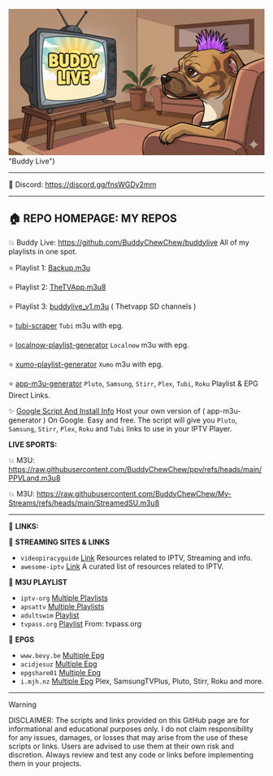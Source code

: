  
![alt text](https://github.com/BuddyChewChew/My-Streams/blob/main/Logos/Gemini_Generated_Image_qek3m4qek3m4qek3.png?raw=true) "Buddy Live")

---------------------------------------------

📌 Discord: https://discord.gg/fnsWGDy2mm

---------------------------------------------

## 🏠 REPO HOMEPAGE: MY REPOS

💥 Buddy Live: https://github.com/BuddyChewChew/buddylive
All of my playlists in one spot.


⭐ Playlist 1: [Backup.m3u](https://raw.githubusercontent.com/BuddyChewChew/My-Streams/refs/heads/main/Backup.m3u)

⭐ Playlist 2: [TheTVApp.m3u8](https://raw.githubusercontent.com/BuddyChewChew/My-Streams/refs/heads/main/TheTVApp.m3u8)

⭐ Playlist 3: [buddylive_v1.m3u](https://raw.githubusercontent.com/BuddyChewChew/buddylive/refs/heads/main/buddylive_v1.m3u) ( Thetvapp SD channels )

⭐ [tubi-scraper](https://github.com/BuddyChewChew/tubi-scraper) `Tubi` m3u with epg.

⭐ [localnow-playlist-generator](https://github.com/BuddyChewChew/localnow-playlist-generator) `Localnow` m3u with epg.

⭐ [xumo-playlist-generator](https://github.com/BuddyChewChew/xumo-playlist-generator) `Xumo` m3u with epg.

⭐ [app-m3u-generator](https://github.com/BuddyChewChew/app-m3u-generator) `Pluto`, `Samsung`, `Stirr`, `Plex`, `Tubi`, `Roku` Playlist & EPG Direct Links.

✨ <a href="https://github.com/BuddyChewChew/My-Streams/tree/main/Google%20Script%20And%20Install%20Info" target="_blank">Google Script And Install Info</a> Host your own version of ( app-m3u-generator ) On Google. Easy and free. The script will give you `Pluto`, `Samsung`, `Stirr`, `Plex`, `Roku` and `Tubi` links to use in your IPTV Player.

**LIVE SPORTS:**

💥 M3U: https://raw.githubusercontent.com/BuddyChewChew/ppv/refs/heads/main/PPVLand.m3u8

💥 M3U: https://raw.githubusercontent.com/BuddyChewChew/My-Streams/refs/heads/main/StreamedSU.m3u8



---------------------------------------------

🔗 **LINKS:**

🔵 **STREAMING SITES & LINKS**
- `videopiracyguide` [Link](https://fmhy.pages.dev/videopiracyguide#live-tv--sports) Resources related to IPTV, Streaming and info.
- `awesome-iptv` [Link](https://github.com/iptv-org/awesome-iptv) A curated list of resources related to IPTV.

🔵 **M3U PLAYLIST**
- `iptv-org` [Multiple Playlists](https://github.com/iptv-org/iptv)
- `apsattv` [Multiple Playlists](https://apsattv.com/streams.html)
- `adultswim` [Playlist](https://raw.githubusercontent.com/iptv-org/iptv/refs/heads/master/streams/us_adultswim.m3u)
- `tvpass.org` [Playlist](https://tvpass.org/playlist/m3u) From: tvpass.org

🔵 **EPGS**
- `www.bevy.be` [Multiple Epg](https://www.bevy.be/epg-guide/)
- `acidjesuz` [Multiple Epg](https://github.com/acidjesuz/EPGTalk)
- `epgshare01` [Multiple Epg](https://epgshare01.online/epgshare01)
- `i.mjh.nz` [Multiple Epg](https://github.com/matthuisman/i.mjh.nz/) Plex, SamsungTVPlus, Pluto, Stirr, Roku and more.


---------------------------------------------


> [!WARNING]
> DISCLAIMER: The scripts and links provided on this GitHub page are for informational and educational purposes only. I do not claim responsibility for any issues, damages, or losses that may arise from the use of these scripts or links. Users are advised to use them at their own risk and discretion. Always review and test any code or links before implementing them in your projects.

